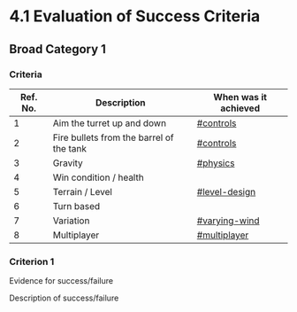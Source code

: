 # 4.1 Evaluation of Success Criteria

## Broad Category 1

### Criteria

| Ref. No. | Description                              | When was it achieved                                                                          |
| -------- | ---------------------------------------- | --------------------------------------------------------------------------------------------- |
| 1        | Aim the turret up and down               | [#controls](../analysis/1.4a-features-of-the-proposed-solution.md#controls "mention")         |
| 2        | Fire bullets from the barrel of the tank | [#controls](../analysis/1.4a-features-of-the-proposed-solution.md#controls "mention")         |
| 3        | Gravity                                  | [#physics](../analysis/1.4a-features-of-the-proposed-solution.md#physics "mention")           |
| 4        | Win condition / health                   |                                                                                               |
| 5        | Terrain / Level                          | [#level-design](../analysis/1.4a-features-of-the-proposed-solution.md#level-design "mention") |
| 6        | Turn based                               |                                                                                               |
| 7        | Variation                                | [#varying-wind](../analysis/1.4a-features-of-the-proposed-solution.md#varying-wind "mention") |
| 8        | Multiplayer                              | [#multiplayer](../analysis/1.4a-features-of-the-proposed-solution.md#multiplayer "mention")   |

### Criterion 1

Evidence for success/failure

Description of success/failure
